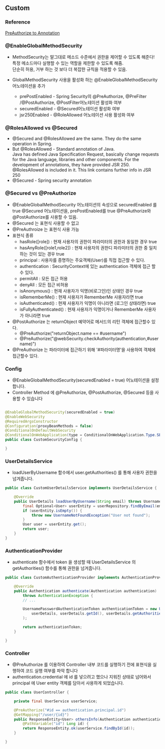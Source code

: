 ## Custom

### Reference

[PreAuthorize to Annotation](https://www.baeldung.com/spring-security-method-security)

### @EnableGlobalMethodSecurity

- MethodSecurity는 말그대로 메소드 수준에서 권한을 제어할 수 있도록 해준다!   
  특정 메소드마다 실행할 수 있는 역할을 제한할 수 있도록 해줌.   
  단순히 허용, 거부 하는 것 보다 더 복잡한 규칙을 적용할 수 있음.

- GlobalMethodSecurity 사용을 활성화 하는 @EnableGlobalMethodSecurity 어노테이션을 추가
    - prePostEnabled - Spring Security의 @PreAuthorize, @PreFilter /@PostAuthorize, @PostFilter어노테이션
      활성화 여부
    - securedEnabled - @Secured어노테이션 활성화 여부
    - jsr250Enabled - @RoleAllowed 어노테이션 사용 활성화 여부

### @RolesAllowed vs @Secured

- @Secured and @RolesAllowed are the same. They do the same operation in Spring.
- But @RolesAllowed - Standard annotation of Java.   
  Java has defined Java Specification Request, basically change requests for the Java language,
  libraries and other components. For the development of annotations, they have provided JSR 250.
  @RolesAllowed is included in it. This link contains further info in JSR 250
- @Secured - Spring security annotation

### @Secured vs @PreAuthorize

- @EnableGlobalMethodSecurity 어노테이션의 속성으로 securedEnabled 를 true @Secured 어노테이션을, prePostEnabled를
  true @PreAuthorize와 @PostAuthorize를 사용할 수 있음.
- @Secured 는 표현식 사용할 수 없고
- @PreAuthroize 는 표현식 사용 가능
- 표현식 종류
    - hasRole([role]) : 현재 사용자의 권한이 파라미터의 권한과 동일한 경우 true
    - hasAnyRole([role1,role2]) : 현재 사용자의 권한디 파라미터의 권한 중 일치하는 것이 있는 경우 true
    - principal : 사용자를 증명하는 주요객체(User)를 직접 접근할 수 있다.
    - authentication : SecurityContext에 있는 authentication 객체에 접근 할 수 있다.
    - permitAll : 모든 접근 허용
    - denyAll : 모든 접근 비허용
    - isAnonymous() : 현재 사용자가 익명(비로그인)인 상태인 경우 true
    - isRememberMe() : 현재 사용자가 RememberMe 사용자라면 true
    - isAuthenticated() : 현재 사용자가 익명이 아니라면 (로그인 상태라면) true
    - isFullyAuthenticated() : 현재 사용자가 익명이거나 RememberMe 사용자가 아니라면 true
- @PostAuthorize 는 returnObject 예약어로 메서드의 리턴 객체에 접근할수 있다.
    - @PreAuthorize("returnObject.name == #username")
    - @PreAuthorize("@webSecurity.checkAuthority(authentication,#username)")
- @PreAuthorize 는 파라미터에 접근하기 위해 '#파라미터명'을 사용하여 객체에 접근할수 있다.

### Config

- @EnableGlobalMethodSecurity(securedEnabled = true) 어노테이션을 설정합니다.
- Controller Method 에 @PreAuthorize, @PostAuthorize, @Secured 등을 사용할 수 있습니다

```java

@EnableGlobalMethodSecurity(securedEnabled = true)
@EnableWebSecurity
@RequiredArgsConstructor
@Configuration(proxyBeanMethods = false)
@ConditionalOnDefaultWebSecurity
@ConditionalOnWebApplication(type = ConditionalOnWebApplication.Type.SERVLET)
public class CustomSecurityConfig {

}
```

### UserDetailsService

- loadUserByUsername 함수에서 user.getAuthorities() 를 통해 사용자 권한을 넘겨줍니다.

```java
public class CustomUserDetailsService implements UserDetailsService {

    @Override
    public UserDetails loadUserByUsername(String email) throws UsernameNotFoundException {
        final Optional<User> userEntity = userRepository.findByEmail(email);
        if (userEntity.isEmpty()) {
            throw new UsernameNotFoundException("User not found");
        }
        User user = userEntity.get();
        return user;
    }
}
```

### AuthenticationProvider

- authenticate 함수에서 token 을 생성할 때 UserDetailsService 의 getAuthorities() 함수를 통해 권한을 넘겨줍니다.

```java
public class CustomAuthenticationProvider implements AuthenticationProvider {

    @Override
    public Authentication authenticate(Authentication authentication)
        throws AuthenticationException {
        // ...

        UsernamePasswordAuthenticationToken authenticationToken = new UsernamePasswordAuthenticationToken(
            userDetails, userDetails.getId(), userDetails.getAuthorities()
        );

        return authenticationToken;
    }

}

```

### Controller

- @PreAuthorize 를 이용하여 Controller 내부 코드를 실행하기 전에 표현식을 실행하여 코드 실행 여부를 파악 합니다
- authentication.credential 에 id 를 넣으려고 했으나 지워진 상태로 넘어와서 principal 에 User entity 객체를 담아서 사용하게 되었습니다.

```java
public class UserController {

    private final UserService userService;

    @PreAuthorize("#id == authentication.principal.id")
    @GetMapping("/user/{id}")
    public ResponseEntity<User> othersInfo(Authentication authentication,
        @PathVariable("id") Long id) {
        return ResponseEntity.ok(userService.findById(id));
    }

}

```